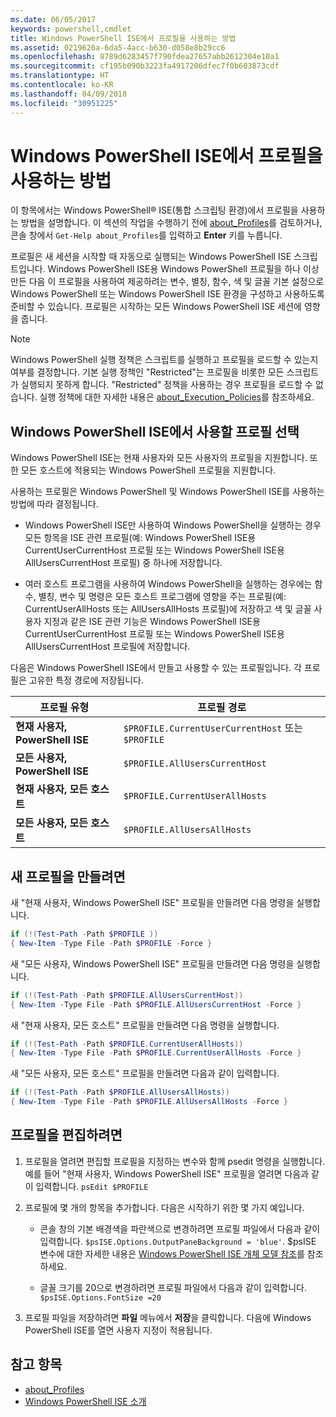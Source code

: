```yaml
---
ms.date: 06/05/2017
keywords: powershell,cmdlet
title: Windows PowerShell ISE에서 프로필을 사용하는 방법
ms.assetid: 0219626a-6da5-4acc-b630-d058e8b29cc6
ms.openlocfilehash: 8789d6283457f790fdea27657abb2612304e10a1
ms.sourcegitcommit: cf195b090b3223fa4917206dfec7f0b603873cdf
ms.translationtype: HT
ms.contentlocale: ko-KR
ms.lasthandoff: 04/09/2018
ms.locfileid: "30951225"
---
```

# <a name="how-to-use-profiles-in-windows-powershell-ise"></a>Windows PowerShell ISE에서 프로필을 사용하는 방법

이 항목에서는 Windows PowerShell® ISE(통합 스크립팅 환경)에서 프로필을 사용하는 방법을 설명합니다. 이 섹션의 작업을 수행하기 전에 [about_Profiles](/powershell/module/microsoft.powershell.core/about/about_profiles)를 검토하거나, 콘솔 창에서 `Get-Help about_Profiles`를 입력하고 **Enter** 키를 누릅니다.

프로필은 새 세션을 시작할 때 자동으로 실행되는 Windows PowerShell ISE 스크립트입니다.  Windows PowerShell ISE용 Windows PowerShell 프로필을 하나 이상 만든 다음 이 프로필을 사용하여 제공하려는 변수, 별칭, 함수, 색 및 글꼴 기본 설정으로 Windows PowerShell 또는 Windows PowerShell ISE 환경을 구성하고 사용하도록 준비할 수 있습니다. 프로필은 시작하는 모든 Windows PowerShell ISE 세션에 영향을 줍니다.

> [!NOTE]
> Windows PowerShell 실행 정책은 스크립트를 실행하고 프로필을 로드할 수 있는지 여부를 결정합니다. 기본 실행 정책인 "Restricted"는 프로필을 비롯한 모든 스크립트가 실행되지 못하게 합니다. "Restricted" 정책을 사용하는 경우 프로필을 로드할 수 없습니다. 실행 정책에 대한 자세한 내용은 [about_Execution_Policies](/powershell/module/microsoft.powershell.core/about/about_execution_policies)를 참조하세요.

## <a name="selecting-a-profile-to-use-in-the-windows-powershell-ise"></a>Windows PowerShell ISE에서 사용할 프로필 선택

Windows PowerShell ISE는 현재 사용자와 모든 사용자의 프로필을 지원합니다. 또한 모든 호스트에 적용되는 Windows PowerShell 프로필을 지원합니다.

사용하는 프로필은 Windows PowerShell 및 Windows PowerShell ISE를 사용하는 방법에 따라 결정됩니다.

- Windows PowerShell ISE만 사용하여 Windows PowerShell을 실행하는 경우 모든 항목을 ISE 관련 프로필(예: Windows PowerShell ISE용 CurrentUserCurrentHost 프로필 또는 Windows PowerShell ISE용 AllUsersCurrentHost 프로필) 중 하나에 저장합니다.

- 여러 호스트 프로그램을 사용하여 Windows PowerShell을 실행하는 경우에는 함수, 별칭, 변수 및 명령은 모든 호스트 프로그램에 영향을 주는 프로필(예: CurrentUserAllHosts 또는 AllUsersAllHosts 프로필)에 저장하고 색 및 글꼴 사용자 지정과 같은 ISE 관련 기능은 Windows PowerShell ISE용 CurrentUserCurrentHost 프로필 또는 Windows PowerShell ISE용 AllUsersCurrentHost 프로필에 저장합니다.

다음은 Windows PowerShell ISE에서 만들고 사용할 수 있는 프로필입니다. 각 프로필은 고유한 특정 경로에 저장됩니다.

| 프로필 유형 | 프로필 경로 |
| --- | --- |
| **현재 사용자, PowerShell ISE**| `$PROFILE.CurrentUserCurrentHost` 또는 `$PROFILE` |
| **모든 사용자, PowerShell ISE**| `$PROFILE.AllUsersCurrentHost` |
| **현재 사용자, 모든 호스트**| `$PROFILE.CurrentUserAllHosts` |
| **모든 사용자, 모든 호스트** | `$PROFILE.AllUsersAllHosts` |

## <a name="to-create-a-new-profile"></a>새 프로필을 만들려면

새 "현재 사용자, Windows PowerShell ISE" 프로필을 만들려면 다음 명령을 실행합니다.

```powershell
if (!(Test-Path -Path $PROFILE ))
{ New-Item -Type File -Path $PROFILE -Force }
```

새 "모든 사용자, Windows PowerShell ISE" 프로필을 만들려면 다음 명령을 실행합니다.

```powershell
if (!(Test-Path -Path $PROFILE.AllUsersCurrentHost))
{ New-Item -Type File -Path $PROFILE.AllUsersCurrentHost -Force }
```

새 "현재 사용자, 모든 호스트" 프로필을 만들려면 다음 명령을 실행합니다.

```powershell
if (!(Test-Path -Path $PROFILE.CurrentUserAllHosts))
{ New-Item -Type File -Path $PROFILE.CurrentUserAllHosts -Force }
```

새 "모든 사용자, 모든 호스트" 프로필을 만들려면 다음과 같이 입력합니다.

```powershell
if (!(Test-Path -Path $PROFILE.AllUsersAllHosts))
{ New-Item -Type File -Path $PROFILE.AllUsersAllHosts -Force }
```

## <a name="to-edit-a-profile"></a>프로필을 편집하려면

1. 프로필을 열려면 편집할 프로필을 지정하는 변수와 함께 psedit 명령을 실행합니다. 예를 들어 "현재 사용자, Windows PowerShell ISE" 프로필을 열려면 다음과 같이 입력합니다. `psEdit $PROFILE`

2. 프로필에 몇 개의 항목을 추가합니다. 다음은 시작하기 위한 몇 가지 예입니다.

   - 콘솔 창의 기본 배경색을 파란색으로 변경하려면 프로필 파일에서 다음과 같이 입력합니다. `$psISE.Options.OutputPaneBackground = 'blue'`. $psISE 변수에 대한 자세한 내용은 [Windows PowerShell ISE 개체 모델 참조](The-ISE-Object-Model-Hierarchy.md)를 참조하세요.

   - 글꼴 크기를 20으로 변경하려면 프로필 파일에서 다음과 같이 입력합니다. `$psISE.Options.FontSize =20`

3. 프로필 파일을 저장하려면 **파일** 메뉴에서 **저장**을 클릭합니다. 다음에 Windows PowerShell ISE를 열면 사용자 지정이 적용됩니다.

## <a name="see-also"></a>참고 항목

- [about_Profiles](/powershell/module/microsoft.powershell.core/about/about_profiles)
- [Windows PowerShell ISE 소개](Introducing-the-Windows-PowerShell-ISE.md)